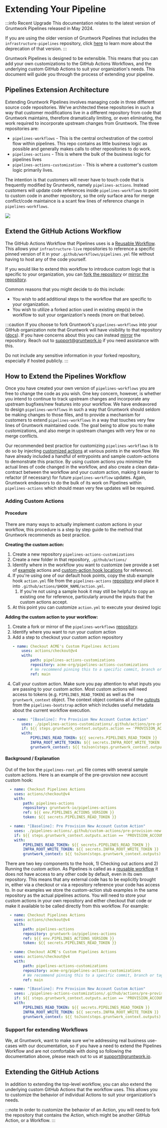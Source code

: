 # Extending Your Pipeline

:::info Recent Upgrade
This documentation relates to the latest version of Gruntwork Pipelines released in May 2024.

If you are using the older version of Gruntwork Pipelines that includes the `infrastructure-pipelines` repository, click [here](../../infrastructure-pipelines/overview/deprecation.md) to learn more about the deprecation of that version.
:::

Gruntwork Pipelines is designed to be extensible. This means that you can add your own customizations to the GitHub Actions Workflows, and the underlying custom GitHub Actions to suit your organization's needs. This document will guide you through the process of extending your pipeline.


## Pipelines Extension Architecture

Extending Gruntwork Pipelines involves managing code in three different source code repositories. We've architected these repositories in such a way that customer modifications live in a different repository from code that Gruntwork maintains, therefore dramatically limiting, or even eliminating, the work required to incorporate upstream changes from Gruntwork.  The three repositories are:

* `pipelines-workflows` - This is the central orchestration of the control flow within pipelines. This repo contains as little business logic as possible and generally makes calls to other repositories to do work.
* `pipelines-actions` - This is where the bulk of the business logic for pipelines lives
* `pipelines-actions-customization` - This is where a customer's custom logic primarily lives.

The intention is that customers will never have to touch code that is frequently modified by Gruntwork, namely `pipelines-actions`.  Instead customers will update code references inside `pipelines-workflows` to point to custom code in another repository, so the only surface area for merge conflict/code maintaince is a scant few lines of reference change in `pipelines-workflows`.

<img src="/img/pipelines/pipelines_customizations_code_locations.svg" />

## Extend the GitHub Actions Workflow

The GitHub Actions Workflow that Pipelines uses is a [Reusable Workflow](https://docs.github.com/en/actions/using-workflows/reusing-workflows). This allows your `infrastructure-live` repositories to reference a specific pinned version of it in your `.github/workflows/pipelines.yml` file without having to host any of the code yourself.

If you would like to extend this workflow to introduce custom logic that is specific to your organization, you can [fork the repository](https://docs.github.com/en/pull-requests/collaborating-with-pull-requests/working-with-forks/fork-a-repo) or [mirror the repository](https://docs.github.com/en/repositories/creating-and-managing-repositories/duplicating-a-repository).

Common reasons that you might decide to do this include:

- You wish to add additional steps to the workflow that are specific to your organization.
- You wish to utilize a forked action used in existing step(s) in the workflow to suit your organization's needs (more on that below).

:::caution
If you choose to fork Gruntwork's `pipelines-workflows` into your GitHub organization note that Gruntwork will have visibility to that repository ([docs](https://docs.github.com/en/pull-requests/collaborating-with-pull-requests/working-with-forks/about-permissions-and-visibility-of-forks#about-permissions-for-creating-forks)). If you have concerns about this you can instead [mirror](https://docs.github.com/en/repositories/creating-and-managing-repositories/duplicating-a-repository) the repository. Reach out to <support@gruntwork.io> if you need assistance with this.

Do not include any sensitive information in your forked repository, especially if hosted publicly.
:::

## How to Extend the Pipelines Workflow

Once you have created your own version of `pipelines-workflows` you are free to change the code as you wish. One key concern, however, is whether you intend to continue to track upstream changes and incorporate any upstream bugfixes/new features into your workflow. We have endeavored to design `pipelines-workflows` in such a way that Gruntwork should seldom be making changes to those files, and to provide a mechanism for customers to extend `pipelines-workflows` in a way that touches very few lines of Gruntwork maintained code. The goal being to allow you to make customizations, and also merge in upstream changes with very few or no merge conflicts.

Our recommended best practice for customizing `pipelines-workflows` is to do so by injecting [customized actions](#adding-custom-actions) at various points in the workflow. We have already included a handful of entrypoints and sample custom-actions to demonstrate this practice. By using custom actions you minimize the actual lines of code changed in the workflow, and also create a clean data-contract between the workflow and your custom action, making it easier to refactor (if necessary) for future `pipelines-workflow` updates. Again, Gruntwork endeavors to do the bulk of its work on Pipelines within `pipelines-actions` which should mean very few updates will be required.

### Adding Custom Actions

#### Procedure

There are many ways to actually implement custom actions in your workflow, this procedure is a step by step guide to the method that Gruntwork recommends as best practice.

**Creating the custom action:**
1. Create a new repository `pipelines-actions-customizations`
1. Create a new folder in that repository, `.github/actions/`
1. Identify where in the workflow you want to customize (we provide a set of [example](https://github.com/gruntwork-io/pipelines-actions/tree/main/.github/custom-actions) actions and [custom-action hook locations](https://github.com/gruntwork-io/pipelines-workflows/blob/main/.github/workflows/pipelines-root.yml) for reference).
1. If you're using one of our default hook points, copy the stub example hook `action.yml` file from the `pipelines-actions` [repository](https://github.com/gruntwork-io/pipelines-actions/tree/main/.github/custom-actions) and place it into `.github/actions/$HOOK_NAME/action.yml`.
    1. If you're not using a sample hook it may still be helpful to copy an existing one for reference, particularly around the inputs that the custom actions accept.
1. At this point you can customize `action.yml` to execute your desired logic

**Adding the custom action to your workflow:**
1. Create a fork or mirror of the `pipelines-workflows` [repository](https://github.com/gruntwork-io/pipelines-workflows).
1. Identify where you want to run your custom action
1. Add a step to checkout your custom action repository
    ```yml
    - name: Checkout ACME's Custom Pipelines Actions
        uses: actions/checkout@v4
        with:
            path: pipelines-actions-customizations
            repository: acme-org/pipelines-actions-customizations
            # We recommend pinning this to a specific commit, branch or tag instead of main
            ref: main
    ```
1. Call your custom action. Make sure you pay attention to what inputs you are passing to your custom action.  Most custom actions will need access to tokens (e.g. `PIPELINES_READ_TOKEN`) as well as the `gruntwork_context` object. The context object contains all of the [outputs](https://github.com/gruntwork-io/pipelines-actions/blob/main/.github/actions/pipelines-bootstrap/action.yml#L43) from the `pipelines-bootstrap` action which includes useful metadata about the current workflow execution.
    ```yml
    - name: "[Baseline]: Pre Provision New Account Custom Action"
        uses: ./pipelines-actions-customizations/.github/actions/pre-provision-new-account
        if: ${{ steps.gruntwork_context.outputs.action == 'PROVISION_ACCOUNT' }}
        with:
            PIPELINES_READ_TOKEN: ${{ secrets.PIPELINES_READ_TOKEN }}
            INFRA_ROOT_WRITE_TOKEN: ${{ secrets.INFRA_ROOT_WRITE_TOKEN }}
            gruntwork_context: ${{ toJson(steps.gruntwork_context.outputs) }}
    ```

#### Background / Explanation
Out of the box the `pipelines-root.yml` file comes with several sample custom actions. Here is an example of the pre-provision new account custom hook:

```yml
  - name: Checkout Pipelines Actions
    uses: actions/checkout@v4
    with:
        path: pipelines-actions
        repository: gruntwork-io/pipelines-actions
        ref: ${{ env.PIPELINES_ACTIONS_VERSION }}
        token: ${{ secrets.PIPELINES_READ_TOKEN }}

  - name: "[Baseline]: Pre Provision New Account Custom Action"
    uses: ./pipelines-actions/.github/custom-actions/pre-provision-new-account
    if: ${{ steps.gruntwork_context.outputs.action == 'PROVISION_ACCOUNT' }}
    with:
        PIPELINES_READ_TOKEN: ${{ secrets.PIPELINES_READ_TOKEN }}
        INFRA_ROOT_WRITE_TOKEN: ${{ secrets.INFRA_ROOT_WRITE_TOKEN }}
        gruntwork_context: ${{ toJson(steps.gruntwork_context.outputs) }}
```

There are two key components to the hook, 1) Checking out actions and 2) Running the custom action.  As Pipelines is called as a [reusable workflow](https://docs.github.com/en/actions/using-workflows/reusing-workflows#calling-a-reusable-workflow) it does not have access to any other code by default, even in its own repository. This means that any external code has to be explicitly brought in, either via a checkout or via a repository reference your code has access to. In our examples we store the custom-action stub examples in the same repository as the actual pipelines actions. You will need to store your custom actions in your own repository and either checkout that code or make it available to be called directly from this workflow.  For example:

```yml
  - name: Checkout Pipelines Actions
    uses: actions/checkout@v4
    with:
        path: pipelines-actions
        repository: gruntwork-io/pipelines-actions
        ref: ${{ env.PIPELINES_ACTIONS_VERSION }}
        token: ${{ secrets.PIPELINES_READ_TOKEN }}

  - name: Checkout ACME's Custom Pipelines Actions
    uses: actions/checkout@v4
    with:
        path: pipelines-actions-customizations
        repository: acme-org/pipelines-actions-customizations
        # We recommend pinning this to a specific commit, branch or tag instead of main
        ref: main

  - name: "[Baseline]: Pre Provision New Account Custom Action"
    uses: ./pipelines-actions-customizations/.github/actions/pre-provision-new-account
    if: ${{ steps.gruntwork_context.outputs.action == 'PROVISION_ACCOUNT' }}
    with:
        PIPELINES_READ_TOKEN: ${{ secrets.PIPELINES_READ_TOKEN }}
        INFRA_ROOT_WRITE_TOKEN: ${{ secrets.INFRA_ROOT_WRITE_TOKEN }}
        gruntwork_context: ${{ toJson(steps.gruntwork_context.outputs) }}
```

### Support for extending Workflows

We, at Gruntwork, want to make sure we're addressing real business use-cases with our documentation, so if you have a need to extend the Pipelines Workflow and are not comfortable with doing so following the documentation above, please reach out to us at <support@gruntwork.io>.


## Extending the GitHub Actions

In addition to extending the top-level workflow, you can also extend the underlying custom GitHub Actions that the workflow uses. This allows you to customize the behavior of individual Actions to suit your organization's needs.

:::note
In order to customize the behavior of an Action, you will need to fork the repository that contains the Action, which might be another GitHub Action, or a Workflow.
:::


<!-- ##DOCS-SOURCER-START
{
  "sourcePlugin": "local-copier",
  "hash": "7df1e40313a3aabdddc43e7516215be3"
}
##DOCS-SOURCER-END -->
